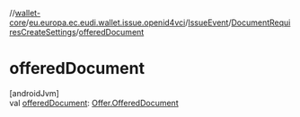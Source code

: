 //[wallet-core](../../../../index.md)/[eu.europa.ec.eudi.wallet.issue.openid4vci](../../index.md)/[IssueEvent](../index.md)/[DocumentRequiresCreateSettings](index.md)/[offeredDocument](offered-document.md)

# offeredDocument

[androidJvm]\
val [offeredDocument](offered-document.md): [Offer.OfferedDocument](../../-offer/-offered-document/index.md)
